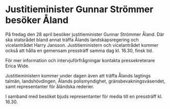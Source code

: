 # Justitieminister Gunnar Strömmer besöker Åland

På fredag den 28 april besöker justitieminister Gunnar Strömmer Åland. Där ska statsrådet bland annat träffa Ålands landskapsregering och vicelantrådet Harry Jansson. Justitieministern och vicelantrådet kommer också att hålla en gemensam pressträff samma dag kl. 16.30, finsk tid.

För mer information och intervjuförfrågningar kontakta pressekreterare Erica Wide.

Justitieministern kommer under dagen även att träffa Ålands lagtings talmän, landshövdingen, Ålands polismyndighet, gränsbevakningsväsendet, samt representanter för åländska rederier.

I samband med besöket bjuds representanter för media till en pressträff kl. 16.30.
